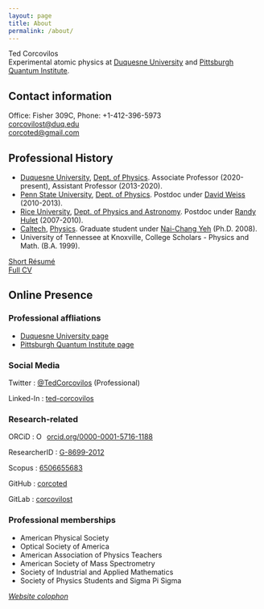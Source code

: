 ```yaml
---
layout: page
title: About
permalink: /about/
---
```


Ted Corcovilos<br />
Experimental atomic physics at [Duquesne University](http://www.duq.edu) and [Pittsburgh Quantum Institute](http://www.pqi.org).

## Contact information
Office: Fisher 309C, Phone: +1-412-396-5973<br />
[corcovilost@duq.edu](mailto:corcovilost@duq.edu)<br />
[corcoted@gmail.com](mailto:corcoted@gmail.com)


## Professional History
* [Duquesne University](http://www.duq.edu), [Dept. of Physics](http://www.duq.edu/academics/schools/natural-and-environmental-sciences/academic-programs/physics).  Associate Professor (2020-present), Assistant Professor (2013-2020).
* [Penn State University](http://www.psu.edu), [Dept. of Physics](http://www.phys.psu.edu/).  Postdoc under [David Weiss](http://www.phys.psu.edu/people/dsw13) (2010-2013).
* [Rice University](http://www.rice.edu), [Dept. of Physics and Astronomy](http://www.physics.rice.edu/). Postdoc under [Randy Hulet](http://atomcool.rice.edu) (2007-2010).
* [Caltech](http://www.caltech.edu), [Physics](http://www.pma.caltech.edu/content/physics).  Graduate student under [Nai-Chang Yeh](https://yehgroup.caltech.edu/) (Ph.D. 2008).
* University of Tennessee at Knoxville, College Scholars - Physics and Math. (B.A. 1999).

[Short Résumé](/assets/docs/Corcovilos-resume.pdf)<br />
[Full CV](/assets/docs/Corcovilos-CV-pub.pdf)

## Online Presence
### Professional affliations
* [Duquesne University page](http://www.duq.edu/academics/faculty/theodore-a-corcovilos)
* [Pittsburgh Quantum Institute page](https://www.pqi.org/members/theodore-corcovilos)

### Social Media
Twitter
: [@TedCorcovilos](http://www.twitter.com/TedCorcovilos) (Professional)

Linked-In
: [ted-corcovilos](https://www.linkedin.com/in/ted-corcovilos)

### Research-related
ORCiD
: <a href="https://orcid.org/0000-0001-5716-1188" target="orcid.widget" rel="noopener noreferrer" style="vertical-align:top;"><img src="https://orcid.org/sites/default/files/images/orcid_16x16.png" style="width:1em;margin-right:.5em;" alt="ORCID iD icon">orcid.org/0000-0001-5716-1188</a>

ResearcherID
: <span id='badgeCont525999' style='width:26px'><script src='http://labs.researcherid.com/mashlets?el=badgeCont525999&mashlet=badge&showTitle=false&className=a&rid=G-8699-2012&size=small'></script></span> [G-8699-2012](http://www.researcherid.com/rid/G-8699-2012)

Scopus
: [6506655683](https://www.scopus.com/authid/detail.uri?authorId=6506655683)

GitHub
: [corcoted](https://github.com/corcoted)

GitLab
: [corcovilost](https://gitlab.com/corcovilost)

### Professional memberships
* American Physical Society
* Optical Society of America
* American Association of Physics Teachers
* American Society of Mass Spectrometry
* Society of Industrial and Applied Mathematics
* Society of Physics Students and Sigma Pi Sigma

*[Website colophon](/colophon)*